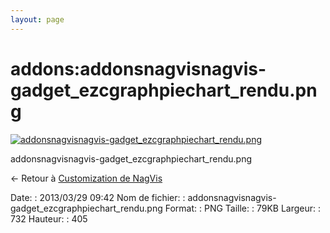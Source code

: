 ```yaml
---
layout: page
---
```


addons:addonsnagvisnagvis-gadget\_ezcgraphpiechart\_rendu.png
=============================================================

[![addonsnagvisnagvis-gadget\_ezcgraphpiechart\_rendu.png](..//assets/media/addons/addonsnagvisnagvis-gadget_ezcgraphpiechart_rendu.png@cache=&w=732&h=405 "addonsnagvisnagvis-gadget_ezcgraphpiechart_rendu.png")](..//assets/media/addons/addonsnagvisnagvis-gadget_ezcgraphpiechart_rendu.png@cache= "Afficher le fichier original")

addonsnagvisnagvis-gadget\_ezcgraphpiechart\_rendu.png

← Retour à [Customization de
NagVis](../../nagios/addons/nagvis/customisation-nagvis.html "nagios:addons:nagvis:customisation-nagvis")

Date:
:   2013/03/29 09:42
Nom de fichier:
:   addonsnagvisnagvis-gadget\_ezcgraphpiechart\_rendu.png
Format:
:   PNG
Taille:
:   79KB
Largeur:
:   732
Hauteur:
:   405

